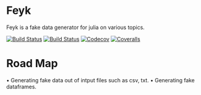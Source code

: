 # Feyk

Feyk is a fake data generator for julia on various topics.

[![Build Status](https://travis-ci.com/osmantamer/Feyk.jl.svg?branch=master)](https://travis-ci.com/osmantamer/Feyk.jl)
[![Build Status](https://ci.appveyor.com/api/projects/status/github/osmantamer/Feyk.jl?svg=true)](https://ci.appveyor.com/project/osmantamer/Feyk-jl)
[![Codecov](https://codecov.io/gh/osmantamer/Feyk.jl/branch/master/graph/badge.svg)](https://codecov.io/gh/osmantamer/Feyk.jl)
[![Coveralls](https://coveralls.io/repos/github/osmantamer/Feyk.jl/badge.svg?branch=master)](https://coveralls.io/github/osmantamer/Feyk.jl?branch=master)

# Road Map

• Generating fake data out of intput files such as csv, txt.
• Generating fake dataframes.

